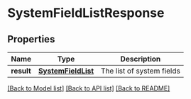 # SystemFieldListResponse

## Properties

| Name | Type | Description |
|------|------|-------------|
| **result** | [**SystemFieldList**](SystemFieldList.md) | The list of system fields |

[[Back to Model list]](../README.md#documentation-for-models) [[Back to API list]](../README.md#documentation-for-api-endpoints) [[Back to README]](../README.md)
